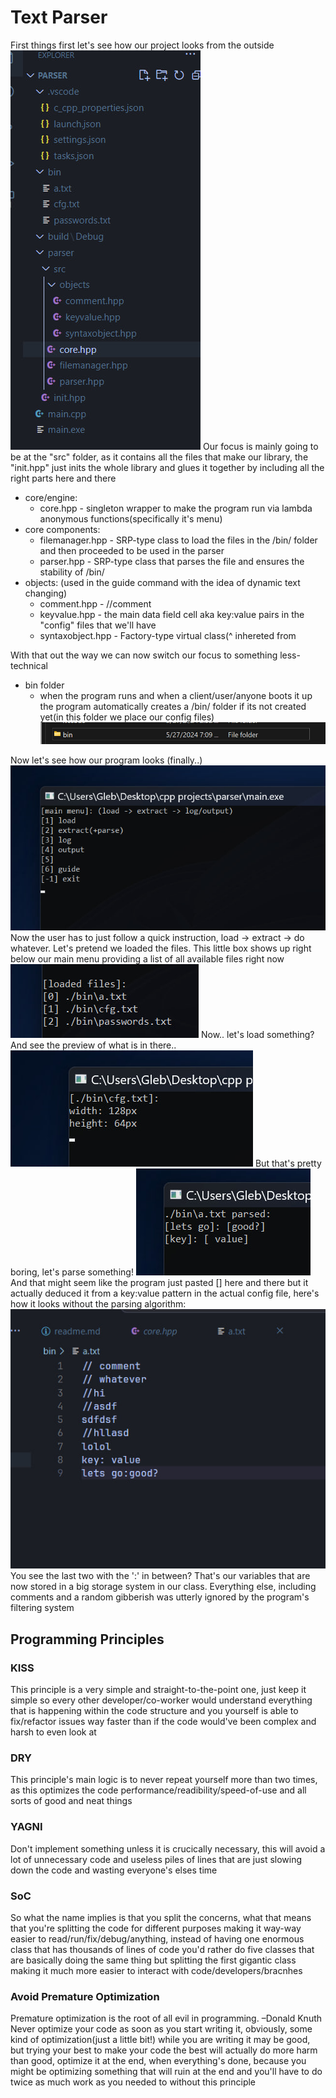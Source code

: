 # Text Parser
First things first let's see how our project looks from the outside
![](https://raw.githubusercontent.com/glebiystudent/kpz/main/img/pic1.jpg)
Our focus is mainly going to be at the "src" folder, as it contains all the files that make our library, the "init.hpp" just inits the whole library and glues it together by including all the right parts here and there
- core/engine:
    - core.hpp - singleton wrapper to make the program run via lambda anonymous functions(specifically it's menu)
- core components:
    - filemanager.hpp - SRP-type class to load the files in the /bin/ folder and then proceeded to be used in the parser
    - parser.hpp - SRP-type class that parses the file and ensures the stability of /bin/ 
- objects: (used in the guide command with the idea of dynamic text changing)
    - comment.hpp - //comment
    - keyvalue.hpp - the main data field cell aka key:value pairs in the "config" files that we'll have
    - syntaxobject.hpp - Factory-type virtual class(^ inhereted from 


With that out the way we can now switch our focus to something less-technical
- bin folder
    - when the program runs and when a client/user/anyone boots it up the program automatically creates a /bin/ folder if its not created yet(in this folder we place our config files)
![](https://raw.githubusercontent.com/glebiystudent/kpz/main/img/pic4.jpg)

Now let's see how our program looks (finally..) ![](https://raw.githubusercontent.com/glebiystudent/kpz/main/img/pic2.jpg)
Now the user has to just follow a quick instruction, load -> extract -> do whatever. 
Let's pretend we loaded the files. This little box shows up right below our main menu providing a list of all available files right now
![](https://raw.githubusercontent.com/glebiystudent/kpz/main/img/pic3.jpg)
Now.. let's load something? And see the preview of what is in there..
![](https://raw.githubusercontent.com/glebiystudent/kpz/main/img/pic5.jpg)
But that's pretty boring, let's parse something!
![](https://raw.githubusercontent.com/glebiystudent/kpz/main/img/pic6.jpg)
And that might seem like the program just pasted [] here and there but it actually deduced it from a key:value pattern in the actual config file, here's how it looks without the parsing algorithm:
![](https://raw.githubusercontent.com/glebiystudent/kpz/main/img/pic7.jpg)
You see the last two with the ':' in between? That's our variables that are now stored in a big storage system in our class. Everything else, including comments and a random gibberish was utterly ignored by the program's filtering system

## Programming Principles

### KISS
This principle is a very simple and straight-to-the-point one, just keep it simple so every other developer/co-worker would understand everything that is happening within the code structure and you yourself is able to fix/refactor issues way faster than if the code would've been complex and harsh to even look at

### DRY
This principle's main logic is to never repeat yourself more than two times, as this optimizes the code performance/readibility/speed-of-use and all sorts of good and neat things

### YAGNI
Don't implement something unless it is crucically necessary, this will avoid a lot of unnecessary code and useless piles of lines that are just slowing down the code and wasting everyone's elses time

### SoC
So what the name implies is that you split the concerns, what that means that you're splitting the code for different purposes making it way-way easier to read/run/fix/debug/anything, instead of having one enormous class that has thousands of lines of code you'd rather do five classes that are basically doing the same thing but splitting the first gigantic class making it much more easier to interact with code/developers/bracnhes

### Avoid Premature Optimization
Premature optimization is the root of all evil in programming. –Donald Knuth
Never optimize your code as soon as you start writing it, obviously, some kind of optimization(just a little bit!) while you are writing it may be good, but trying your best to make your code the best will actually do more harm than good, optimize it at the end, when everything's done, because you might be optimizing something that will ruin at the end and you'll have to do twice as much work as you needed to without this principle